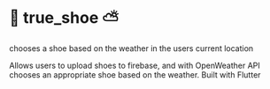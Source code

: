 # :shoe: true_shoe :partly_sunny: 

chooses a shoe based on the weather in the users current location

Allows users to upload shoes to firebase, and with OpenWeather API chooses an appropriate shoe based on the weather.
Built with Flutter



